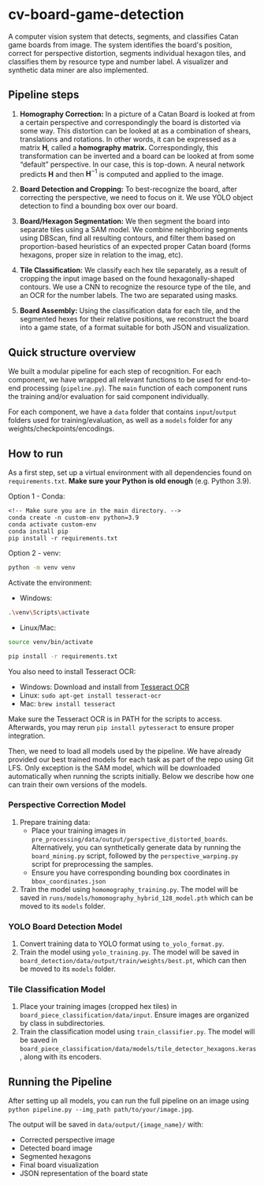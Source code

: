 # cv-board-game-detection

A computer vision system that detects, segments, and classifies Catan game boards from image. The system identifies the board's position, correct for perspective distortion, segments individual hexagon tiles, and classifies them by resource type and number label. A visualizer and synthetic data miner are also implemented.

## Pipeline steps

1. **Homography Correction:** In a picture of a Catan Board is looked at from a certain perspective and correspondingly the board is distorted via some way. This distortion can be looked at as a combination of shears, translations and rotations. In other words, it can be expressed as a matrix $\mathbf H$, called a **homography matrix.** Correspondingly, this transformation can be inverted and a board can be looked at from some “default” perspective. In our case, this is top-down. A neural network predicts $\mathbf H$ and then $\mathbf H^{-1}$ is computed and applied to the image.

2. **Board Detection and Cropping:** To best-recognize the board, after correcting the perspective, we need to focus on it. We use YOLO object detection to find a bounding box over our board.

3. **Board/Hexagon Segmentation:** We then segment the board into separate tiles using a SAM model. We combine neighboring segments using DBScan, find all resulting contours, and filter them based on proportion-based heuristics of an expected proper Catan board (forms hexagons, proper size in relation to the imag, etc).

4. **Tile Classification:** We classify each hex tile separately, as a result of cropping the input image based on the found hexagonally-shaped contours. We use a CNN to recognize the resource type of the tile, and an OCR for the number labels. The two are separated using masks.
    
5. **Board Assembly:** Using the classification data for each tile, and the segmented hexes for their relative positions, we reconstruct the board into a game state, of a format suitable for both JSON and visualization.

## Quick structure overview

We built a modular pipeline for each step of recognition. For each component, we have wrapped all relevant functions to be used for end-to-end processing (`pipeline.py`). The `main` function of each component runs the training and/or evaluation for said component individually.  

For each component, we have a `data` folder that contains `input`/`output` folders used for training/evaluation, as well as a `models` folder for any weights/checkpoints/encodings.

## How to run

As a first step, set up a virtual environment with all dependencies found on `requirements.txt`. **Make sure your Python is old enough** (e.g. Python 3.9). 

Option 1 - Conda:

```
<!-- Make sure you are in the main directory. -->
conda create -n custom-env python=3.9
conda activate custom-env 
conda install pip 
pip install -r requirements.txt 
```

Option 2 - venv:

```bash
python -m venv venv
```
Activate the environment:
- Windows:
```bash
.\venv\Scripts\activate
```
- Linux/Mac:
```bash
source venv/bin/activate
```
```bash
pip install -r requirements.txt
```

You also need to install Tesseract OCR:
- Windows: Download and install from [Tesseract OCR](https://github.com/UB-Mannheim/tesseract/wiki)
- Linux: `sudo apt-get install tesseract-ocr`
- Mac: `brew install tesseract`

Make sure the Tesseract OCR is in PATH for the scripts to access. Afterwards, you may rerun `pip install pytesseract` to ensure proper integration.

Then, we need to load all models used by the pipeline. We have already provided our best trained models for each task as part of the repo using Git LFS. Only exception is the SAM model, which will be downloaded automatically when running the scripts initially. Below we describe how one can train their own versions of the models.

### Perspective Correction Model

1. Prepare training data:
   - Place your training images in `pre_processing/data/output/perspective_distorted_boards`. Alternatively, you can synthetically generate data by running the `board_mining.py` script, followed by the `perspective_warping.py` script for preprocessing the samples.
   - Ensure you have corresponding bounding box coordinates in `bbox_coordinates.json`
2. Train the model using `homomography_training.py`. The model will be saved in `runs/models/homomography_hybrid_128_model.pth` which can be moved to its `models` folder.

### YOLO Board Detection Model
1. Convert training data to YOLO format using `to_yolo_format.py`.
2. Train the model using `yolo_training.py`. The model will be saved in `board_detection/data/output/train/weights/best.pt`, which can then be moved to its `models` folder.

### Tile Classification Model
1. Place your training images (cropped hex tiles) in `board_piece_classification/data/input`. Ensure images are organized by class in subdirectories.
2. Train the classification model using `train_classifier.py`. The model will be saved in `board_piece_classification/data/models/tile_detector_hexagons.keras`, along with its encoders.

## Running the Pipeline

After setting up all models, you can run the full pipeline on an image using `python pipeline.py --img_path path/to/your/image.jpg`.

The output will be saved in `data/output/{image_name}/` with:
- Corrected perspective image
- Detected board image
- Segmented hexagons
- Final board visualization
- JSON representation of the board state

